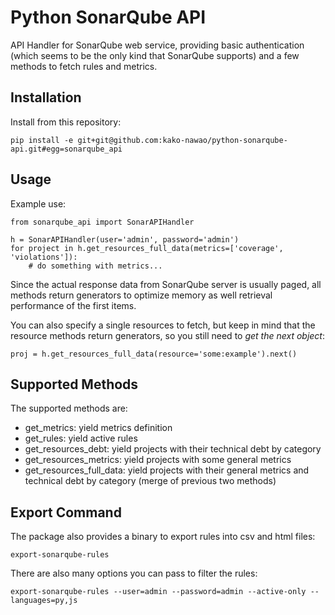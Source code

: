 # Python SonarQube API

API Handler for SonarQube web service, providing basic authentication (which
seems to be the only kind that SonarQube supports) and a few methods to fetch
rules and metrics.


## Installation

Install from this repository:

    pip install -e git+git@github.com:kako-nawao/python-sonarqube-api.git#egg=sonarqube_api


## Usage

Example use:

    from sonarqube_api import SonarAPIHandler

    h = SonarAPIHandler(user='admin', password='admin')
    for project in h.get_resources_full_data(metrics=['coverage', 'violations']):
        # do something with metrics...

Since the actual response data from SonarQube server is usually paged, all
methods return generators to optimize memory as well retrieval performance of
the first items.

You can also specify a single resources to fetch, but keep in mind that the resource methods
return generators, so you still need to *get the next object*:

    proj = h.get_resources_full_data(resource='some:example').next()


## Supported Methods

The supported methods are:

* get_metrics: yield metrics definition
* get_rules: yield active rules
* get_resources_debt: yield projects with their technical debt by category
* get_resources_metrics: yield projects with some general metrics
* get_resources_full_data: yield projects with their general metrics and
technical debt by category (merge of previous two methods)


## Export Command

The package also provides a binary to export rules into csv and html files:

    export-sonarqube-rules


There are also many options you can pass to filter the rules:

    export-sonarqube-rules --user=admin --password=admin --active-only --languages=py,js

